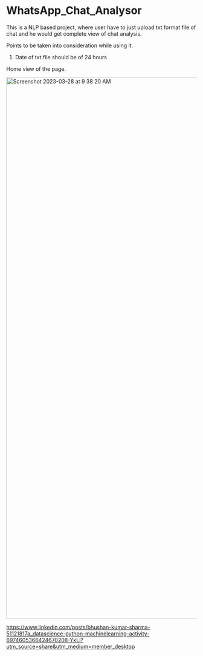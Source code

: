 # WhatsApp_Chat_Analysor

This is a NLP based project, where user have to just upload txt format file of chat and he would get complete view of chat analysis.

Points to be taken into consideration while using it.
1. Date of txt file should be of 24 hours

Home view of the page.

<img width="1431" alt="Screenshot 2023-03-28 at 9 38 20 AM" src="https://user-images.githubusercontent.com/84617588/228126619-2767368f-5056-43f3-81b0-bcc16131192c.png">



https://www.linkedin.com/posts/bhushan-kumar-sharma-51121817a_datascience-python-machinelearning-activity-6974605366424670208-YkLi?utm_source=share&utm_medium=member_desktop
